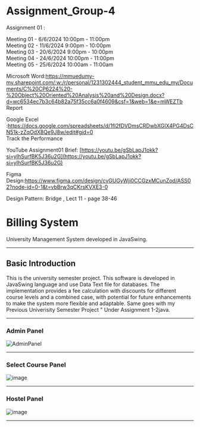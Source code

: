 # Assignment_Group-4


Assignment 01 :

Meeting 01 - 6/6/2024 10:00pm - 11:00pm
<br>
Meeting 02 - 11/6/2024 9:00pm - 10:00pm
<br>
Meeting 03 - 20/6/2024 9:00pm - 10:00pm
<br>
Meeting 04 - 24/6/2024 10:00pm - 11:00pm
<br>
Meeting 05 - 25/6/2024 10:00am - 11:00am

Microsoft Word:https://mmuedumy-my.sharepoint.com/:w:/r/personal/1231302444_student_mmu_edu_my/Documents/C%20CP6224%20-%20Object%20Oriented%20Analysis%20and%20Design.docx?d=wc6534ec7b3c64b82a75f35cc6a0f4609&csf=1&web=1&e=mWEZTb
<br>
Report

Google Excel :https://docs.google.com/spreadsheets/d/1fI2fDVDmsCRDwbXGIX4PG4DsCN51k-zZqOdX8Qe9J8w/edit#gid=0
<br>
Track the Performance

YouTube Assignment01 Brief: [https://youtu.be/gSbLapJ1okk?si=yIhSurfBK5J36u2G](https://youtu.be/gSbLapJ1okk?si=yIhSurfBK5J36u2G)

Figma Design:https://www.figma.com/design/cvGUGyWji0CCGzxMCunZod/ASS02?node-id=0-1&t=vbBrw3qCKrsKVXE3-0

Design Pattern: Bridge , Lect 11 - page 38-46

# Billing System
University Management System developed in JavaSwing.
<hr>

## Basic Introduction
This is the  university semester project. This software is developed in JavaSwing language and  use Data Text file for databases. 
The implementation provides a  fee calculation with discounts for different course levels and a combined case, with potential for future enhancements to make the system more flexible and adaptable.
Same goes with my Previous Univerisity Semester Project " Under Assignment 1-2java.
<hr>

### Admin Panel
![AdminPanel](https://github.com/user-attachments/assets/0f0e9e7b-8d83-4928-9ed7-76e3a7483094)
<hr>

### Select Course Panel
![image](https://github.com/user-attachments/assets/6e97d8a3-6575-4eb7-b515-a6367ff0a898)
<hr>

### Hostel Panel
![image](https://github.com/user-attachments/assets/2ca13599-5084-4dfc-9829-0a82bf172419)
<hr>
